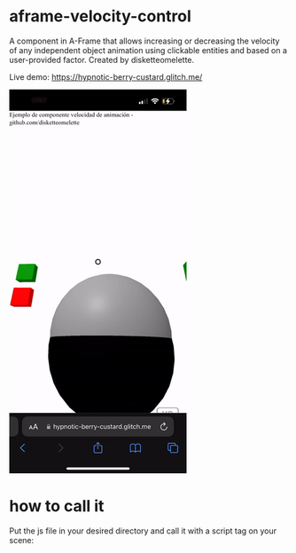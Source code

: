 # aframe-velocity-control
A component in A-Frame that allows increasing or decreasing the velocity of any independent object animation using clickable entities and based on a user-provided factor. Created by disketteomelette.

Live demo: https://hypnotic-berry-custard.glitch.me/

![Animated gif of a-frame velocity control custom component in action](https://raw.githubusercontent.com/disketteomelette/aframe-velocity-control/main/sample.gif)

# how to call it

Put the js file in your desired directory and call it with a script tag on your scene:

  <script src="aframe-velocity-control.js"> 

# component properties

      schema: {
        target: { type: 'selector' },
        factor: { type: 'number', default: 1.5 },
        type: { type: 'string', default: 'increase' },

Target is id of the object you want to control. I. ex. *sphere1*.
Factor is the multiplying/divisor factor to increase/decrease velocity. In example, *1.5*.
Type is a boolean for button function, must be: *increase* or *decrease*.

Example:

      <a-box id="increaseVelocidad1" color="green" scale="0.2 0.2 0.1" velocity-control="target: #sphere1; factor: 1.5; type: increase"></a-box>
      <a-box id="decreaseVelocidad1" color="red" scale="0.2 0.2 0.1" position="0 -0.3 0" velocity-control="target: #sphere1; factor: 1.5; type: decrease"></a-box>
